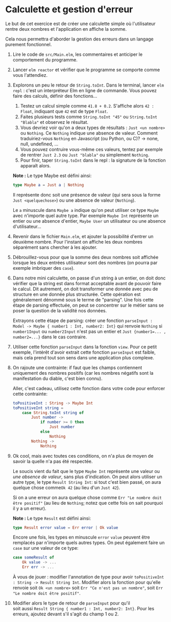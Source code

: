 # Calculette et gestion d'erreur

Le but de cet exercice est de créer une calculette simple où l'utilisateur rentre
deux nombres et l'application en affiche la somme.

Cela nous permettra d'aborder la gestion des erreurs dans un langage purement fonctionnel.

1. Lire le code de `src/Main.elm`, les commentaires et anticiper le comportement du programme.
2. Lancer `elm reactor` et vérifier que le programme se comporte comme vous l'attendiez.
3. Explorons un peu le retour de `String.toInt`. Dans le terminal, lancer `elm repl` : c'est
   un interpréteur Elm en ligne de commande. Vous pouvez faire des calculs, définir des fonctions...

   1. Testez un calcul simple comme `41.8 + 0.2`. S'affiche alors `42 : Float`,
      indiquant que `42` est de type `Float`.
   2. Faites plusieurs tests comme `String.toInt "45"` ou `String.toInt "Blabla"`
      et observez le résultat.
   3. Vous devriez voir qu'on a deux types de résultats : `Just <un nombre>` ou
      `Nothing`. Ce `Nothing` indique une absence de valeur. Comment
      traduiriez-vous `Nothing` en Javascript (ou Python, ou C)?
      -> none, null, undefined, ...
   4. Vous pouvez contruire vous-même ces valeurs, tentez par exemple de
      rentrer `Just 2.3` ou `Just "blabla"` ou simplement `Nothing`.
   5. Pour finir, taper `String.toInt` dans le repl : la signature de la fonction
      apparaît alors.

   **Note :**
   Le type Maybe est défini ainsi:

   ```elm
   type Maybe a = Just a | Nothing
   ```

   Il représente donc soit une présence de valeur (qui sera sous
   la forme `Just <quelquechose>`) ou une absence de valeur
   (`Nothing`).

   Le `a` minuscule dans `Maybe a` indique qu'on peut utiliser ce type
   `Maybe` avec n'importe quel autre type. Par exemple `Maybe Int`
   représente un entier ou une absence d'entier, `Maybe User`
   un utilisateur ou une absence d'utilisateur...

4. Revenir dans le fichier `Main.elm`, et ajouter la possibilité d'entrer un
   deuxième nombre. Pour l'instant on affiche les deux nombres séparément sans
   chercher à les ajouter.
5. Débrouillez-vous pour que la somme des deux nombres soit affichée lorsque
   les deux entrées utilisateur sont des nombres (on pourra par exemple imbriquer
   des `case`).
6. Dans notre mini calculette, on passe d'un string à un entier, on doit donc
   vérifier que la string est dans format acceptable avant de pouvoir faire le
   calcul. Dit autrement, on doit transformer une donnée avec peu de structure
   en une donnée plus structurée. Cette opération est généralement dénommé
   sous le terme de "parsing". Une fois cette étape de parsing effectuée, on
   peut se concentrer sur le métier sans se poser la question de la validité
   nos données.

   Extrayons cette étape de parsing: créer une fonction
   `parseInput : Model -> Maybe { number1 : Int, number2: Int}`
   qui renvoie `Nothing` si `number1Input` ou `number2Input` n'est pas un entier
   et `Just {number1=... , number2=...}` dans le cas contraire.

7. Utiliser cette fonction `parseInput` dans la fonction `view`.
   Pour ce petit exemple, l'intérêt d'avoir extrait cette fonction `parseInput`
   est faible, mais cela prend tout son sens dans une application plus complexe.
8. On rajoute une contrainte: if faut que les champs contiennent
   uniquement des nombres positifs (car les nombres négatifs sont la
   manifestation du diable, c'est bien connu).

   Aller, c'est cadeau, utilisez cette fonction dans votre code
   pour enforcer cette contrainte:

   ```elm
   toPositiveInt : String -> Maybe Int
   toPositiveInt string =
       case String.toInt string of
           Just number ->
               if number >= 0 then
                   Just number
               else
                   Nothing
           Nothing ->
               Nothing
   ```

9. Ok cool, mais avec toutes ces conditions, on n'a plus de moyen
   de savoir la quelle n'a pas été respectée.

   Le soucis vient du fait que le type `Maybe Int` représente une
   valeur ou _une absence de valeur_, sans plus d'indication.
   On peut alors utiliser un autre type, le type `Result String Int`:
   si tout c'est bien passé, on aura quelque chose comme`Ok 42`
   (au lieu d'un `Just 42`).

   Si on a une erreur on aura quelque chose comme `Err "Le nombre doit être positif"` (au lieu de `Nothing`; notez que cette fois
   on sait pourquoi il y a un erreur).

   **Note :**
   Le type `Result` est défini ainsi:

   ```elm
   type Result error value = Err error | Ok value
   ```

   Encore une fois, les types en minuscule `error` `value` peuvent
   être remplacés par n'importe quels autres types. On peut également
   faire un `case` sur une valeur de ce type:

   ```elm
   case someResult of
       Ok value -> ...
       Err err -> ...
   ```

   À vous de jouer : modifier l'annotation de type pour avoir
   `toPositiveInt : String -> Result String Int`.
   Modifier alors la fonction pour qu'elle renvoie soit `Ok <un nombre>`
   soit `Err "Ce n'est pas un nombre"`, soit `Err "Le nombre doit être positif"`.

10. Modifier alors le type de retour de `parseInput` pour qu'il  
    soit aussi `Result String { number1 : Int, number2: Int}`. Pour
    les erreurs, ajoutez devant s'il s'agit du champ 1 ou 2.

